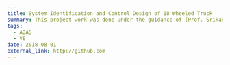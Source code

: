 ```yaml
---
title: System Identification and Control Design of 18 Wheeled Truck
summary: This project work was done under the guidance of [Prof. Srikanth Saripalli](https://engineering.tamu.edu/mechanical/profiles/saripalli.html) in [Unmanned Systems Lab](https://unmanned.tamu.edu/), Mechanical Engineering, Texas A&M University. It was under TAMU-IITK Exchange Program for Summer'18 (Halliburton Engineering Global Programs Scholarship).
tags:
  - ADAS
  - VE
date: 2018-08-01
external_link: http://github.com
---
```

